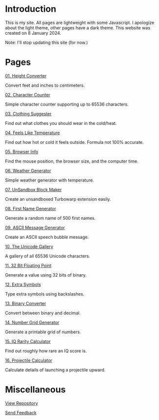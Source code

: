 # Introduction
This is my site. All pages are lightweight with some Javascript. I apologize about the light theme, other pages have a dark theme. This website was created on 8 January 2024.

Note: I'll stop updating this site (for now.)

# Pages

[01. Height Converter](https://mcnole25.github.io/height-converter.html)

Convert feet and inches to centimeters.

[02. Character Counter](https://mcnole25.github.io/char-counter.html)

Simple character counter supporting up to 65536 characters.

[03. Clothing Suggester](https://mcnole25.github.io/clothing-suggester.html)

Find out what clothes you should wear in the cold/heat.

[04. Feels Like Temperature](https://mcnole25.github.io/feels-like-temp.html)

Find out how hot or cold it feels outside. Formula not 100% accurate.

[05. Browser Info](https://mcnole25.github.io/browser-info.html)

Find the mouse position, the browser size, and the computer time.

[06. Weather Generator](https://mcnole25.github.io/weather-generator.html)

Simple weather generator with temperature.

[07. UnSandbox Block Maker](https://mcnole25.github.io/unsandbox-maker.html)

Create an unsandboxed Turbowarp extension easily.

[08. First Name Generator](https://mcnole25.github.io/name-generator.html)

Generate a random name of 500 first names.

[09. ASCII Message Generator](https://mcnole25.github.io/ascii-generator.html)

Create an ASCII speech bubble message.

[10. The Unicode Gallery](https://mcnole25.github.io/unicode-gallery.html)

A gallery of all 65536 Unicode characters.

[11. 32 Bit Floating Point](https://mcnole25.github.io/floating-point.html)

Generate a value using 32 bits of binary.

[12. Extra Symbols](https://mcnole25.github.io/extra-symbols.html)

Type extra symbols using backslashes.

[13. Binary Converter](https://mcnole25.github.io/binary-converter.html)

Convert between binary and decimal.

[14. Number Grid Generator](https://mcnole25.github.io/grid-generator.html)

Generate a printable grid of numbers.

[15. IQ Rarity Calculator](https://mcnole25.github.io/iq-calculator.html)

Find out roughly how rare an IQ score is.

[16. Projectile Calculator](https://mcnole25.github.io/projectile-calculator.html)

Calculate details of launching a projectile upward.

# Miscellaneous

[View Repository](https://github.com/mcnole25/mcnole25.github.io)

[Send Feedback](https://github.com/mcnole25/mcnole25.github.io/issues/1)
